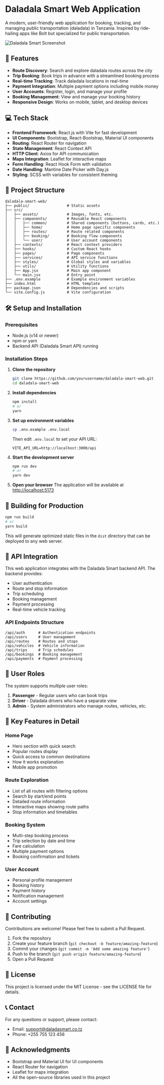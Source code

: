 # Daladala Smart Web Application

A modern, user-friendly web application for booking, tracking, and managing public transportation (daladala) in Tanzania. Inspired by ride-hailing apps like Bolt but specialized for public transportation.

![Daladala Smart Screenshot](https://placeholder.pics/svg/1200x630/FF6B00-1E3A8A/FFFFFF/Daladala%20Smart%20Web%20App)

## 🚀 Features

- **Route Discovery**: Search and explore daladala routes across the city
- **Trip Booking**: Book trips in advance with a streamlined booking process
- **Real-time Tracking**: Track daladala locations in real-time
- **Payment Integration**: Multiple payment options including mobile money
- **User Accounts**: Register, login, and manage your profile
- **Booking Management**: View and manage your booking history
- **Responsive Design**: Works on mobile, tablet, and desktop devices

## 💻 Tech Stack

- **Frontend Framework**: React.js with Vite for fast development
- **UI Components**: Bootstrap, React-Bootstrap, Material UI components
- **Routing**: React Router for navigation
- **State Management**: React Context API
- **HTTP Client**: Axios for API communication
- **Maps Integration**: Leaflet for interactive maps
- **Form Handling**: React Hook Form with validation
- **Date Handling**: Mantine Date Picker with Day.js
- **Styling**: SCSS with variables for consistent theming

## 📝 Project Structure

```
daladala-smart-web/
├── public/                 # Static assets
├── src/
│   ├── assets/             # Images, fonts, etc.
│   ├── components/         # Reusable React components
│   │   ├── common/         # Shared components (buttons, cards, etc.)
│   │   ├── home/           # Home page specific components
│   │   ├── routes/         # Route related components
│   │   ├── booking/        # Booking flow components
│   │   └── user/           # User account components
│   ├── contexts/           # React context providers
│   ├── hooks/              # Custom React hooks
│   ├── pages/              # Page components
│   ├── services/           # API service functions
│   ├── styles/             # Global styles and variables
│   ├── utils/              # Utility functions
│   ├── App.jsx             # Main app component
│   └── main.jsx            # Entry point
├── .env.example            # Example environment variables
├── index.html              # HTML template
├── package.json            # Dependencies and scripts
└── vite.config.js          # Vite configuration
```

## 🛠️ Setup and Installation

### Prerequisites

- Node.js (v14 or newer)
- npm or yarn
- Backend API (Daladala Smart API) running

### Installation Steps

1. **Clone the repository**
   ```bash
   git clone https://github.com/yourusername/daladala-smart-web.git
   cd daladala-smart-web
   ```

2. **Install dependencies**
   ```bash
   npm install
   # or
   yarn
   ```

3. **Set up environment variables**
   ```bash
   cp .env.example .env.local
   ```
   Then edit `.env.local` to set your API URL:
   ```
   VITE_API_URL=http://localhost:3000/api
   ```

4. **Start the development server**
   ```bash
   npm run dev
   # or
   yarn dev
   ```

5. **Open your browser**
   The application will be available at [http://localhost:5173](http://localhost:5173)

## 🚀 Building for Production

```bash
npm run build
# or
yarn build
```

This will generate optimized static files in the `dist` directory that can be deployed to any web server.

## 🔄 API Integration

This web application integrates with the Daladala Smart backend API. The backend provides:

- User authentication
- Route and stop information
- Trip scheduling
- Booking management
- Payment processing
- Real-time vehicle tracking

### API Endpoints Structure

```
/api/auth      # Authentication endpoints
/api/users     # User management
/api/routes    # Routes and stops
/api/vehicles  # Vehicle information
/api/trips     # Trip schedules
/api/bookings  # Booking management
/api/payments  # Payment processing
```

## 👥 User Roles

The system supports multiple user roles:

1. **Passenger** - Regular users who can book trips
2. **Driver** - Daladala drivers who have a separate view
3. **Admin** - System administrators who manage routes, vehicles, etc.

## 🌟 Key Features in Detail

### Home Page

- Hero section with quick search
- Popular routes display
- Quick access to common destinations
- How it works explanation
- Mobile app promotion

### Route Exploration

- List of all routes with filtering options
- Search by start/end points
- Detailed route information
- Interactive maps showing route paths
- Stop information and timetables

### Booking System

- Multi-step booking process
- Trip selection by date and time
- Fare calculation
- Multiple payment options
- Booking confirmation and tickets

### User Account

- Personal profile management
- Booking history
- Payment history
- Notification management
- Account settings

## 🤝 Contributing

Contributions are welcome! Please feel free to submit a Pull Request.

1. Fork the repository
2. Create your feature branch (`git checkout -b feature/amazing-feature`)
3. Commit your changes (`git commit -m 'Add some amazing feature'`)
4. Push to the branch (`git push origin feature/amazing-feature`)
5. Open a Pull Request

## 📄 License

This project is licensed under the MIT License - see the LICENSE file for details.

## 📞 Contact

For any questions or support, please contact:
- Email: support@daladasmart.co.tz
- Phone: +255 755 123 456

## 🙏 Acknowledgments

- Bootstrap and Material UI for UI components
- React Router for navigation
- Leaflet for maps integration
- All the open-source libraries used in this project